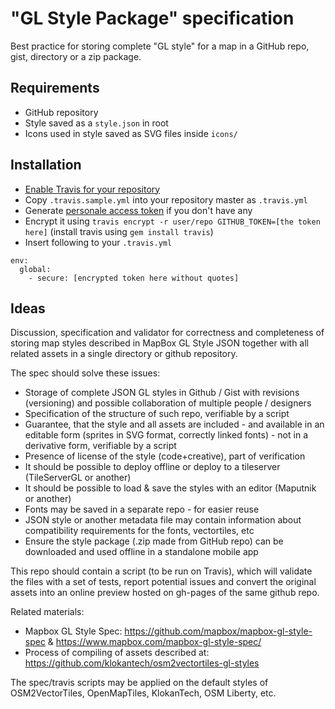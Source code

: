 # "GL Style Package" specification

Best practice for storing complete "GL style" for a map in a GitHub repo, gist, directory or a zip package.

## Requirements
- GitHub repository
- Style saved as a `style.json` in root
- Icons used in style saved as SVG files inside `icons/`

## Installation
- [Enable Travis for your repository](https://docs.travis-ci.com/user/getting-started/#To-get-started-with-Travis-CI%3A)
- Copy `.travis.sample.yml` into your repository master as `.travis.yml`
- Generate [personale access token](https://github.com/settings/tokens/new) if you don't have any
- Encrypt it using `travis encrypt -r user/repo GITHUB_TOKEN=[the token here]` (install travis using `gem install travis`)
- Insert following to your `.travis.yml`
```
env:
  global:
    - secure: [encrypted token here without quotes]
```

## Ideas
Discussion, specification and validator for correctness and completeness of storing map styles described in MapBox GL Style JSON together with all related assets in a single directory or github repository.

The spec should solve these issues:

- Storage of complete JSON GL styles in Github / Gist with revisions (versioning) and possible collaboration of multiple people / designers
- Specification of the structure of such repo, verifiable by a script
- Guarantee, that the style and all assets are included - and available in an editable form (sprites in SVG format, correctly linked fonts) - not in a derivative form, verifiable by a script
- Presence of license of the style (code+creative), part of verification
- It should be possible to deploy offline or deploy to a tileserver (TileServerGL or another)
- It should be possible to load & save the styles with an editor (Maputnik or another)
- Fonts may be saved in a separate repo - for easier reuse
- JSON style or another metadata file may contain information about compatibility requirements for the fonts, vectortiles, etc
- Ensure the style package (.zip made from GitHub repo) can be downloaded and used offline in a standalone mobile app

This repo should contain a script (to be run on Travis), which will validate the files with a set of tests, report potential issues and convert the original assets into an online preview hosted on gh-pages of the same github repo.

Related materials:
- Mapbox GL Style Spec: https://github.com/mapbox/mapbox-gl-style-spec & https://www.mapbox.com/mapbox-gl-style-spec/
- Process of compiling of assets described at: https://github.com/klokantech/osm2vectortiles-gl-styles

The spec/travis scripts may be applied on the default styles of OSM2VectorTiles, OpenMapTiles, KlokanTech, OSM Liberty, etc.
